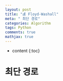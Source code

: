 ```yaml
---
layout: post
title: "💰 Floyd-Washall"
meta: " 최단 경로"
categories: Algorithm
tags: Python
comments: true
mathjax: true
---
```




* content
{:toc}
# 최단 경로

